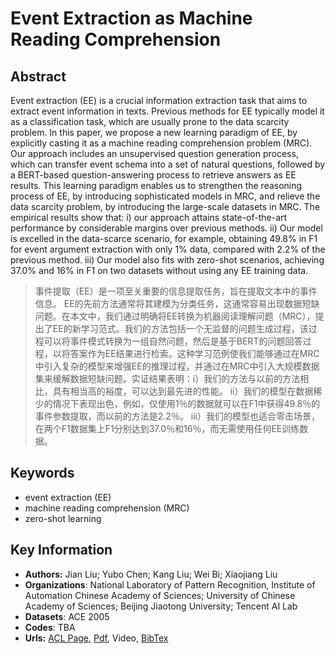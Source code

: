 # Event Extraction as Machine Reading Comprehension
## Abstract
Event extraction (EE) is a crucial information extraction task that aims to extract event information in texts. Previous methods for EE typically model it as a classification task, which are usually prone to the data scarcity problem. In this paper, we propose a new learning paradigm of EE, by explicitly casting it as a machine reading comprehension problem (MRC). Our approach includes an unsupervised question generation process, which can transfer event schema into a set of natural questions, followed by a BERT-based question-answering process to retrieve answers as EE results. This learning paradigm enables us to strengthen the reasoning process of EE, by introducing sophisticated models in MRC, and relieve the data scarcity problem, by introducing the large-scale datasets in MRC. The empirical results show that: i) our approach attains state-of-the-art performance by considerable margins over previous methods. ii) Our model is excelled in the data-scarce scenario, for example, obtaining 49.8% in F1 for event argument extraction with only 1% data, compared with 2.2% of the previous method. iii) Our model also fits with zero-shot scenarios, achieving 37.0% and 16% in F1 on two datasets without using any EE training data.
> 事件提取（EE）是一项至关重要的信息提取任务，旨在提取文本中的事件信息。 EE的先前方法通常将其建模为分类任务，这通常容易出现数据短缺问题。在本文中，我们通过明确将EE转换为机器阅读理解问题（MRC），提出了EE的新学习范式。我们的方法包括一个无监督的问题生成过程，该过程可以将事件模式转换为一组自然问题，然后是基于BERT的问题回答过程，以将答案作为EE结果进行检索。这种学习范例使我们能够通过在MRC中引入复杂的模型来增强EE的推理过程，并通过在MRC中引入大规模数据集来缓解数据短缺问题。实证结果表明：i）我们的方法与以前的方法相比，具有相当高的裕度，可以达到最先进的性能。 ii）我们的模型在数据稀少的情况下表现出色，例如，仅使用1％的数据就可以在F1中获得49.8％的事件参数提取，而以前的方法是2.2％。 iii）我们的模型也适合零击场景，在两个F1数据集上F1分别达到37.0％和16％，而无需使用任何EE训练数据。
## Keywords
- event extraction (EE)
- machine reading comprehension (MRC)
- zero-shot learning
## Key Information
- **Authors:** Jian Liu; Yubo Chen; Kang Liu; Wei Bi; Xiaojiang Liu
- **Organizations**: National Laboratory of Pattern Recognition, Institute of Automation Chinese Academy of Sciences; University of Chinese Academy of Sciences; Beijing Jiaotong University; Tencent AI Lab
- **Datasets**: ACE 2005
- **Codes**: TBA
- **Urls:** [ACL Page](https://www.aclweb.org/anthology/2020.emnlp-main.128/), [Pdf](https://github.com/Clearailhc/KG-NLP-Papers/blob/main/EMNLP/2020/EE/pdf/2020.emnlp-main.128.pdf), Video, [BibTex](https://www.aclweb.org/anthology/2020.emnlp-main.128.bib)

